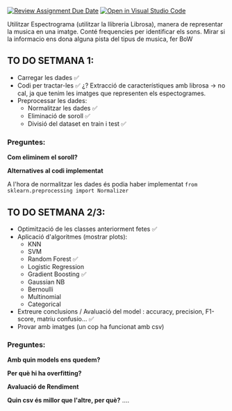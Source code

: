 [![Review Assignment Due Date](https://classroom.github.com/assets/deadline-readme-button-22041afd0340ce965d47ae6ef1cefeee28c7c493a6346c4f15d667ab976d596c.svg)](https://classroom.github.com/a/USx538Ll)
[![Open in Visual Studio Code](https://classroom.github.com/assets/open-in-vscode-2e0aaae1b6195c2367325f4f02e2d04e9abb55f0b24a779b69b11b9e10269abc.svg)](https://classroom.github.com/online_ide?assignment_repo_id=17281558&assignment_repo_type=AssignmentRepo)


Utilitzar Espectrograma (utilitzar la llibreria Librosa), manera de representar la musica en una imatge. Conté frequencies per identificar els sons. Mirar si la informacio ens dona alguna pista del tipus de musica, fer BoW

## TO DO SETMANA 1:
- Carregar les dades ✅
- Codi per tractar-les ✅
¿? Extracció de característiques amb librosa  -> no cal, ja que tenim les imatges que representen els espectogrames. 
- Preprocessar les dades: 
    - Normalitzar les dades ✅
    - Eliminació de soroll ✅
    - Divisió del dataset en train i test ✅

### Preguntes:
**Com eliminem el soroll?**

**Alternatives al codi implementat**

A l'hora de normalitzar les dades és podia haber implementat `from sklearn.preprocessing import Normalizer`



## TO DO SETMANA 2/3:
- Optimització de les classes anteriorment fetes ✅
- Aplicació d'algoritmes (mostrar plots):
    - KNN
    - SVM 
    - Random Forest ✅
    - Logistic Regression
    - Gradient Boosting ✅
    - Gaussian NB
    - Bernoulli
    - Multinomial
    - Categorical
- Extreure conclusions / Avaluació del model : accuracy, precision, F1-score, matriu confusio... ✅
- Provar amb imatges (un cop ha funcionat amb csv)

### Preguntes:
**Amb quin models ens quedem?**


**Per què hi ha overfitting?**


**Avaluació de Rendiment**

**Quin csv és millor que l'altre, per què?**
....
